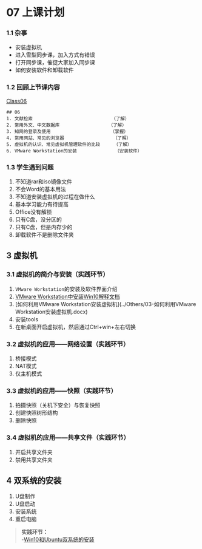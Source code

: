 # 07 上课计划  
### 1.1 杂事       
- 安装虚拟机   
- 进入雪梨同步课，加入方式有错误       
- 打开同步课，催促大家加入同步课     
- 如何安装软件和卸载软件    





### 1.2 回顾上节课内容        
[Class06](./course-summary/Class06-20191011.txt)       
```
## 06         
1. 文献检索                             （了解）  
2. 常用外文、中文数据库                  （了解）     
3. 知网的登录及使用                      （掌握）       
4. 常用网站、常见的浏览器                  （了解）     
5. 虚拟机的认识、常见虚拟机管理软件的比较     （了解）        
6. VMware Workstation的安装              （安装软件）
```

### 1.3 学生遇到问题     
1. 不知道rar和iso镜像文件    
2. 不会Word的基本用法    
3. 不知道安装虚拟机的过程在做什么    
4. 基本学习能力有待提高   
5. Office没有解锁    
6. 只有C盘，没分区的   
7. 只有C盘，但是内存少的    
8. 卸载软件不是删除文件夹   


## 3 虚拟机    
### 3.1  虚拟机的简介与安装（实践环节）     
1. `VMware Workstation`的安装及软件界面介绍    
2. [VMware Workstation中安装Win10解释文档](../Others/02-虚拟机安装Win10实验手册.docx)     
3. [如何利用VMware Workstation安装虚拟机](../Others/03-如何利用VMware Workstation安装虚拟机.docx)      
4. 安装tools       
5. 在新桌面开启虚拟机，然后通过Ctrl+win+左右切换
  
### 3.2 虚拟机的应用——网络设置（实践环节）    
1. 桥接模式   
2. NAT模式   
3. 仅主机模式  

### 3.3 虚拟机的应用——快照（实践环节）       
1. 拍摄快照（关机下安全）与恢复快照         
2. 创建快照树形结构    
3. 删除快照   

### 3.4 虚拟机的应用——共享文件（实践环节）    
1. 开启共享文件夹    
2. 禁用共享文件夹    

## 4 双系统的安装    
1. U盘制作   
2. U盘启动   
3. 安装系统   
4. 重启电脑  
>**实践环节：**   
-[Win10和Ubuntu双系统的安装](https://github.com/YangWeiBin/YangWeiBin.github.io/blob/master/UbuntuStudy/007_UEFI%E5%90%AF%E5%8A%A8%E5%AE%89%E8%A3%85Ubuntu16%E5%92%8Cwin10%E5%8F%8C%E7%B3%BB%E7%BB%9F.md)      

  





